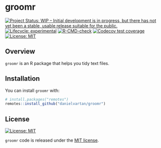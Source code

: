 # groomr

<!-- badges: start -->
[![Project Status: WIP – Initial development is in progress, but there
has not yet been a stable, usable release suitable for the
public.](https://www.repostatus.org/badges/latest/wip.svg)](https://www.repostatus.org/#wip)
[![Lifecycle:
experimental](https://img.shields.io/badge/lifecycle-experimental-orange.svg)](https://lifecycle.r-lib.org/articles/stages.html#experimental)
[![R-CMD-check](https://github.com/danielvartan/groomr/workflows/R-CMD-check/badge.svg)](https://github.com/danielvartan/groomr/actions)
[![Codecov test
coverage](https://codecov.io/gh/danielvartan/groomr/branch/main/graph/badge.svg)](https://app.codecov.io/gh/danielvartan/groomr?branch=main)
[![License:
MIT](https://img.shields.io/badge/license-MIT-green.png)](https://choosealicense.com/licenses/mit/)
<!-- badges: end -->

## Overview

`groomr` is an R package that helps you tidy text files.

## Installation

You can install `groomr` with:

``` r
# install.packages("remotes")
remotes::install_github("danielvartan/groomr")
```

## License

[![License:
MIT](https://img.shields.io/badge/license-MIT-green.png)](https://opensource.org/license/mit/)

`groomr` code is released under the [MIT
license](https://opensource.org/license/mit/).
